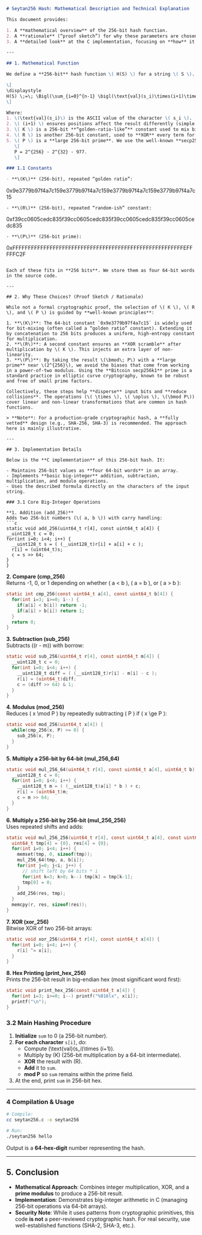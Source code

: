 ```md
# Seytan256 Hash: Mathematical Description and Technical Explanation

This document provides:

1. A **mathematical overview** of the 256-bit hash function.  
2. A **rationale** (“proof sketch”) for why these parameters are chosen.  
3. A **detailed look** at the C implementation, focusing on **how** it works.

---

## 1. Mathematical Function

We define a **256-bit** hash function \( H(S) \) for a string \( S \). Let \( S \) have characters \( s_0, s_1, \dots, s_{n-1} \). Then:

\[
\displaystyle
H(S) \;=\; \Bigl(\sum_{i=0}^{n-1} \bigl(\text{val}(s_i)\times(i+1)\times K \;\oplus\; R\bigr)\Bigr)\;\bmod\; P
\]

Where:
1. \(\text{val}(s_i)\) is the ASCII value of the character \( s_i \).  
2. \( (i+1) \) ensures positions affect the result differently (simple order dependence).  
3. \( K \) is a 256-bit **“golden-ratio-like”** constant used to mix bits.  
4. \( R \) is another 256-bit constant, used to **XOR** every term for extra diffusion.  
5. \( P \) is a **large 256-bit prime**. We use the well-known **secp256k1** prime:
   \[
   P = 2^{256} - 2^{32} - 977.
   \]

### 1.1 Constants

- **\(K\)** (256-bit), repeated “golden ratio”:
  ```
  0x9e3779b97f4a7c159e3779b97f4a7c159e3779b97f4a7c159e3779b97f4a7c15
  ```
- **\(R\)** (256-bit), repeated “random-ish” constant:
  ```
  0xf39cc0605cedc835f39cc0605cedc835f39cc0605cedc835f39cc0605cedc835
  ```
- **\(P\)** (256-bit prime):
  ```
  0xFFFFFFFFFFFFFFFFFFFFFFFFFFFFFFFFFFFFFFFFFFFFFFFFFFFFFFFEFFFFFC2F
  ```

Each of these fits in **256 bits**. We store them as four 64-bit words in the source code.

---

## 2. Why These Choices? (Proof Sketch / Rationale)

While not a formal cryptographic proof, the selection of \( K \), \( R \), and \( P \) is guided by **well-known principles**:

1. **\(K\)**: The 64-bit constant `0x9e3779b97f4a7c15` is widely used for bit-mixing (often called a “golden ratio” constant). Extending it by concatenation to 256 bits produces a uniform, high-entropy constant for multiplication.  
2. **\(R\)**: A second constant ensures an **XOR scramble** after multiplication by \( K \). This injects an extra layer of non-linearity.  
3. **\(P\)**: By taking the result \(\bmod\; P\) with a **large prime** near \(2^{256}\), we avoid the biases that come from working in a power-of-two modulus. Using the **Bitcoin secp256k1** prime is a standard practice in elliptic curve cryptography, known to be robust and free of small prime factors.  

Collectively, these steps help **disperse** input bits and **reduce collisions**. The operations (\( \times \), \( \oplus \), \(\bmod P\)) cover linear and non-linear transformations that are common in hash functions.

> **Note**: For a production-grade cryptographic hash, a **fully vetted** design (e.g., SHA-256, SHA-3) is recommended. The approach here is mainly illustrative.

---

## 3. Implementation Details

Below is the **C implementation** of this 256-bit hash. It:

- Maintains 256-bit values as **four 64-bit words** in an array.  
- Implements **basic big-integer** addition, subtraction, multiplication, and modulo operations.  
- Uses the described formula directly on the characters of the input string.

### 3.1 Core Big-Integer Operations

**1. Addition (add_256)**  
Adds two 256-bit numbers (\( a, b \)) with carry handling:
```c
static void add_256(uint64_t r[4], const uint64_t a[4]) {
  __uint128_t c = 0; 
  for(int i=0; i<4; i++) {
    __uint128_t s = ( (__uint128_t)r[i] + a[i] + c );
    r[i] = (uint64_t)s;
    c = s >> 64;
  }
}
```

**2. Compare (cmp_256)**  
Returns -1, 0, or 1 depending on whether \( a < b \), \( a = b \), or \( a > b \):
```c
static int cmp_256(const uint64_t a[4], const uint64_t b[4]) {
  for(int i=3; i>=0; i--) {
    if(a[i] < b[i]) return -1;
    if(a[i] > b[i]) return 1;
  }
  return 0;
}
```

**3. Subtraction (sub_256)**  
Subtracts \((r - m)\) with borrow:
```c
static void sub_256(uint64_t r[4], const uint64_t m[4]) {
  __uint128_t c = 0;
  for(int i=0; i<4; i++) {
    __uint128_t diff = ( (__uint128_t)r[i] - m[i] - c );
    r[i] = (uint64_t)diff;
    c = (diff >> 64) & 1;
  }
}
```

**4. Modulus (mod_256)**  
Reduces \( x \mod P \) by repeatedly subtracting \( P \) if \( x \ge P \):
```c
static void mod_256(uint64_t x[4]) {
  while(cmp_256(x, P) >= 0) {
    sub_256(x, P);
  }
}
```

**5. Multiply a 256-bit by 64-bit (mul_256_64)**  
```c
static void mul_256_64(uint64_t r[4], const uint64_t a[4], uint64_t b) {
  __uint128_t c = 0;
  for(int i=0; i<4; i++) {
    __uint128_t m = ( (__uint128_t)a[i] * b ) + c;
    r[i] = (uint64_t)m;
    c = m >> 64;
  }
}
```

**6. Multiply a 256-bit by 256-bit (mul_256_256)**  
Uses repeated shifts and adds:
```c
static void mul_256_256(uint64_t r[4], const uint64_t a[4], const uint64_t b[4]) {
  uint64_t tmp[4] = {0}, res[4] = {0};
  for(int i=0; i<4; i++) {
    memset(tmp, 0, sizeof(tmp));
    mul_256_64(tmp, a, b[i]);
    for(int j=0; j<i; j++) {
      // shift left by 64 bits * i
      for(int k=3; k>0; k--) tmp[k] = tmp[k-1];
      tmp[0] = 0;
    }
    add_256(res, tmp);
  }
  memcpy(r, res, sizeof(res));
}
```

**7. XOR (xor_256)**  
Bitwise XOR of two 256-bit arrays:
```c
static void xor_256(uint64_t r[4], const uint64_t x[4]) {
  for(int i=0; i<4; i++) {
    r[i] ^= x[i];
  }
}
```

**8. Hex Printing (print_hex_256)**  
Prints the 256-bit result in big-endian hex (most significant word first):
```c
static void print_hex_256(const uint64_t x[4]) {
  for(int i=3; i>=0; i--) printf("%016lx", x[i]);
  printf("\n");
}
```

### 3.2 Main Hashing Procedure

1. **Initialize** `sum` to 0 (a 256-bit number).
2. **For each character** `s[i]`, do:
   - Compute \(\text{val}(s_i)\times (i+1)\).  
   - Multiply by \(K\) (256-bit multiplication by a 64-bit intermediate).  
   - **XOR** the result with \(R\).  
   - **Add** it to `sum`.  
   - **mod P** so `sum` remains within the prime field.  
3. At the end, print `sum` in 256-bit hex.

---

### 4 Compilation & Usage

```bash
# Compile:
cc seytan256.c -o seytan256

# Run:
./seytan256 hello
```

Output is a **64-hex-digit** number representing the hash.

---

## 5. Conclusion

- **Mathematical Approach**: Combines integer multiplication, XOR, and a **prime modulus** to produce a 256-bit result.  
- **Implementation**: Demonstrates big-integer arithmetic in C (managing 256-bit operations via 64-bit arrays).  
- **Security Note**: While it uses patterns from cryptographic primitives, this code **is not** a peer-reviewed cryptographic hash. For real security, use well-established functions (SHA-2, SHA-3, etc.).

```md
```